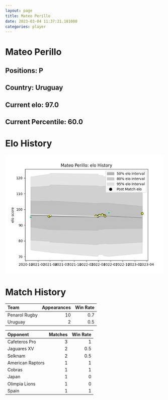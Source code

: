 ```yaml
---  
layout: page  
title: Mateo Perillo  
date: 2023-03-04 11:37:21.181080  
categories: player  
---
```

# Mateo Perillo

## Positions: P

## Country: Uruguay

## Current elo: 97.0

## Current Percentile: 60.0

# Elo History


![elo history](history_MateoPerillo.png)
# Match History


| Team          |   Appearances |   Win Rate |
|:--------------|--------------:|-----------:|
| Penarol Rugby |            10 |        0.7 |
| Uruguay       |             2 |        0.5 |

| Opponent         |   Matches |   Win Rate |
|:-----------------|----------:|-----------:|
| Cafeteros Pro    |         3 |        1   |
| Jaguares XV      |         2 |        0.5 |
| Selknam          |         2 |        0.5 |
| American Raptors |         1 |        1   |
| Cobras           |         1 |        1   |
| Japan            |         1 |        0   |
| Olimpia Lions    |         1 |        0   |
| Spain            |         1 |        1   |